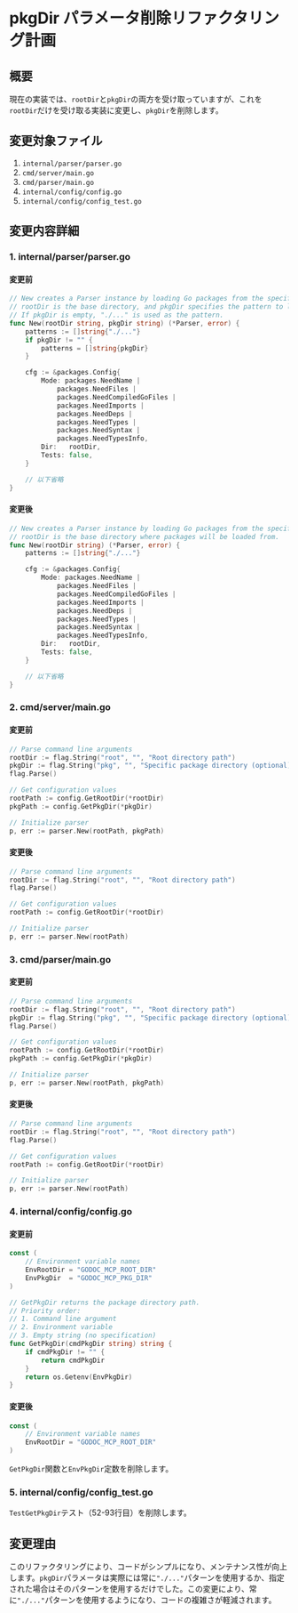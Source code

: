 # pkgDir パラメータ削除リファクタリング計画

## 概要

現在の実装では、`rootDir`と`pkgDir`の両方を受け取っていますが、これを`rootDir`だけを受け取る実装に変更し、`pkgDir`を削除します。

## 変更対象ファイル

1. `internal/parser/parser.go`
2. `cmd/server/main.go`
3. `cmd/parser/main.go`
4. `internal/config/config.go`
5. `internal/config/config_test.go`

## 変更内容詳細

### 1. internal/parser/parser.go

#### 変更前

```go
// New creates a Parser instance by loading Go packages from the specified directory.
// rootDir is the base directory, and pkgDir specifies the pattern to load.
// If pkgDir is empty, "./..." is used as the pattern.
func New(rootDir string, pkgDir string) (*Parser, error) {
	patterns := []string{"./..."}
	if pkgDir != "" {
		patterns = []string{pkgDir}
	}

	cfg := &packages.Config{
		Mode: packages.NeedName |
			packages.NeedFiles |
			packages.NeedCompiledGoFiles |
			packages.NeedImports |
			packages.NeedDeps |
			packages.NeedTypes |
			packages.NeedSyntax |
			packages.NeedTypesInfo,
		Dir:   rootDir,
		Tests: false,
	}

	// 以下省略
}
```

#### 変更後

```go
// New creates a Parser instance by loading Go packages from the specified directory.
// rootDir is the base directory where packages will be loaded from.
func New(rootDir string) (*Parser, error) {
	patterns := []string{"./..."}

	cfg := &packages.Config{
		Mode: packages.NeedName |
			packages.NeedFiles |
			packages.NeedCompiledGoFiles |
			packages.NeedImports |
			packages.NeedDeps |
			packages.NeedTypes |
			packages.NeedSyntax |
			packages.NeedTypesInfo,
		Dir:   rootDir,
		Tests: false,
	}

	// 以下省略
}
```

### 2. cmd/server/main.go

#### 変更前

```go
// Parse command line arguments
rootDir := flag.String("root", "", "Root directory path")
pkgDir := flag.String("pkg", "", "Specific package directory (optional)")
flag.Parse()

// Get configuration values
rootPath := config.GetRootDir(*rootDir)
pkgPath := config.GetPkgDir(*pkgDir)

// Initialize parser
p, err := parser.New(rootPath, pkgPath)
```

#### 変更後

```go
// Parse command line arguments
rootDir := flag.String("root", "", "Root directory path")
flag.Parse()

// Get configuration values
rootPath := config.GetRootDir(*rootDir)

// Initialize parser
p, err := parser.New(rootPath)
```

### 3. cmd/parser/main.go

#### 変更前

```go
// Parse command line arguments
rootDir := flag.String("root", "", "Root directory path")
pkgDir := flag.String("pkg", "", "Specific package directory (optional)")
flag.Parse()

// Get configuration values
rootPath := config.GetRootDir(*rootDir)
pkgPath := config.GetPkgDir(*pkgDir)

// Initialize parser
p, err := parser.New(rootPath, pkgPath)
```

#### 変更後

```go
// Parse command line arguments
rootDir := flag.String("root", "", "Root directory path")
flag.Parse()

// Get configuration values
rootPath := config.GetRootDir(*rootDir)

// Initialize parser
p, err := parser.New(rootPath)
```

### 4. internal/config/config.go

#### 変更前

```go
const (
	// Environment variable names
	EnvRootDir = "GODOC_MCP_ROOT_DIR"
	EnvPkgDir  = "GODOC_MCP_PKG_DIR"
)

// GetPkgDir returns the package directory path.
// Priority order:
// 1. Command line argument
// 2. Environment variable
// 3. Empty string (no specification)
func GetPkgDir(cmdPkgDir string) string {
	if cmdPkgDir != "" {
		return cmdPkgDir
	}
	return os.Getenv(EnvPkgDir)
}
```

#### 変更後

```go
const (
	// Environment variable names
	EnvRootDir = "GODOC_MCP_ROOT_DIR"
)
```

`GetPkgDir`関数と`EnvPkgDir`定数を削除します。

### 5. internal/config/config_test.go

`TestGetPkgDir`テスト（52-93行目）を削除します。

## 変更理由

このリファクタリングにより、コードがシンプルになり、メンテナンス性が向上します。`pkgDir`パラメータは実際には常に`"./..."`パターンを使用するか、指定された場合はそのパターンを使用するだけでした。この変更により、常に`"./..."`パターンを使用するようになり、コードの複雑さが軽減されます。